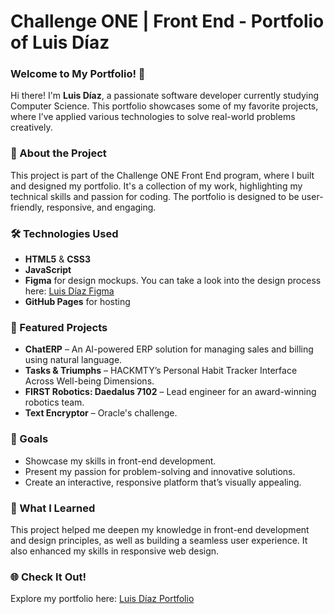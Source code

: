 # Challenge ONE | Front End - Portfolio of Luis Díaz

### Welcome to My Portfolio! 🎉

Hi there! I'm **Luis  Díaz**, a passionate software developer currently studying Computer Science. This portfolio showcases some of my favorite projects, where I’ve applied various technologies to solve real-world problems creatively.

### 🚀 About the Project

This project is part of the Challenge ONE Front End program, where I built and designed my portfolio. It's a collection of my work, highlighting my technical skills and passion for coding. The portfolio is designed to be user-friendly, responsive, and engaging.

### 🛠️ Technologies Used

- **HTML5** & **CSS3**
- **JavaScript**
- **Figma** for design mockups. You can take a look into the design process here: [Luis Díaz Figma](https://www.figma.com/design/XyxSHwRCGMniFCke3DYNMa/Portafolio-(Copy)?node-id=1-29&t=6eB8ktf3SA5SN2bg-1)
- **GitHub Pages** for hosting

### 📂 Featured Projects

- **ChatERP** – An AI-powered ERP solution for managing sales and billing using natural language.
- **Tasks & Triumphs** – HACKMTY’s Personal Habit Tracker Interface Across Well-being Dimensions.
- **FIRST Robotics: Daedalus 7102** – Lead engineer for an award-winning robotics team.
- **Text Encryptor** – Oracle's challenge.

### 🎯 Goals

- Showcase my skills in front-end development.
- Present my passion for problem-solving and innovative solutions.
- Create an interactive, responsive platform that’s visually appealing.

### 🌟 What I Learned

This project helped me deepen my knowledge in front-end development and design principles, as well as building a seamless user experience. It also enhanced my skills in responsive web design.

### 🌐 Check It Out!

Explore my portfolio here: [Luis Díaz Portfolio](#link-to-your-portfolio)

